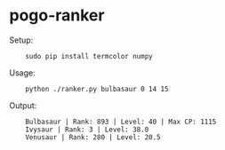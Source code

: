 # pogo-ranker


Setup:

        sudo pip install termcolor numpy

Usage:

        python ./ranker.py bulbasaur 0 14 15

Output:

        Bulbasaur | Rank: 893 | Level: 40 | Max CP: 1115
        Ivysaur | Rank: 3 | Level: 38.0
        Venusaur | Rank: 280 | Level: 20.5
